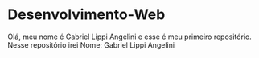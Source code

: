 # Desenvolvimento-Web
Olá, meu nome é Gabriel Lippi Angelini e esse é meu primeiro repositório.
Nesse repositório irei 
Nome: Gabriel Lippi Angelini
